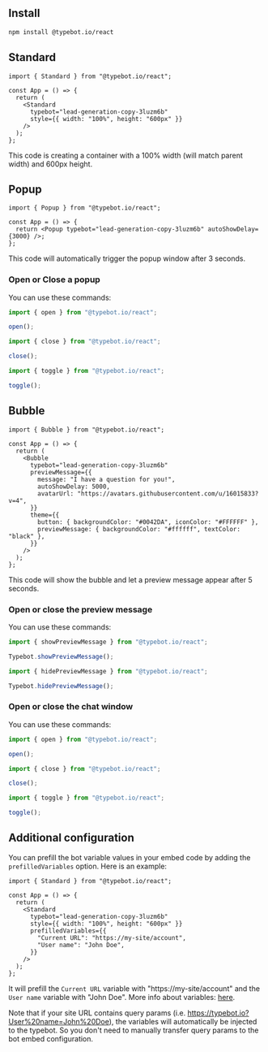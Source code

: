 ## Install

```bash
npm install @typebot.io/react
```

## Standard

```tsx
import { Standard } from "@typebot.io/react";

const App = () => {
  return (
    <Standard
      typebot="lead-generation-copy-3luzm6b"
      style={{ width: "100%", height: "600px" }}
    />
  );
};
```

This code is creating a container with a 100% width (will match parent width) and 600px height.

## Popup

```tsx
import { Popup } from "@typebot.io/react";

const App = () => {
  return <Popup typebot="lead-generation-copy-3luzm6b" autoShowDelay={3000} />;
};
```

This code will automatically trigger the popup window after 3 seconds.

### Open or Close a popup

You can use these commands:

```js
import { open } from "@typebot.io/react";

open();
```

```js
import { close } from "@typebot.io/react";

close();
```

```js
import { toggle } from "@typebot.io/react";

toggle();
```

## Bubble

```tsx
import { Bubble } from "@typebot.io/react";

const App = () => {
  return (
    <Bubble
      typebot="lead-generation-copy-3luzm6b"
      previewMessage={{
        message: "I have a question for you!",
        autoShowDelay: 5000,
        avatarUrl: "https://avatars.githubusercontent.com/u/16015833?v=4",
      }}
      theme={{
        button: { backgroundColor: "#0042DA", iconColor: "#FFFFFF" },
        previewMessage: { backgroundColor: "#ffffff", textColor: "black" },
      }}
    />
  );
};
```

This code will show the bubble and let a preview message appear after 5 seconds.

### Open or close the preview message

You can use these commands:

```js
import { showPreviewMessage } from "@typebot.io/react";

Typebot.showPreviewMessage();
```

```js
import { hidePreviewMessage } from "@typebot.io/react";

Typebot.hidePreviewMessage();
```

### Open or close the chat window

You can use these commands:

```js
import { open } from "@typebot.io/react";

open();
```

```js
import { close } from "@typebot.io/react";

close();
```

```js
import { toggle } from "@typebot.io/react";

toggle();
```

## Additional configuration

You can prefill the bot variable values in your embed code by adding the `prefilledVariables` option. Here is an example:

```tsx
import { Standard } from "@typebot.io/react";

const App = () => {
  return (
    <Standard
      typebot="lead-generation-copy-3luzm6b"
      style={{ width: "100%", height: "600px" }}
      prefilledVariables={{
        "Current URL": "https://my-site/account",
        "User name": "John Doe",
      }}
    />
  );
};
```

It will prefill the `Current URL` variable with "https://my-site/account" and the `User name` variable with "John Doe". More info about variables: [here](/editor/variables).

Note that if your site URL contains query params (i.e. https://typebot.io?User%20name=John%20Doe), the variables will automatically be injected to the typebot. So you don't need to manually transfer query params to the bot embed configuration.
